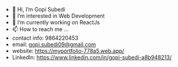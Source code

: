- 👋 Hi, I’m Gopi Subedi
- 👀 I’m interested in Web Development
- 🌱 I’m currently working on ReactJs
- 📫 How to reach me ...
- contact info: 9864220453
- email: gopi.subedi09@gmail.com
- website: https://myportfolio-778a5.web.app/
- LinkedIn: https://www.linkedin.com/in/gopi-subedi-a8b948213/


<!---
Gopi-Subedi/Gopi-Subedi is a ✨ special ✨ repository because its `README.md` (this file) appears on your GitHub profile.
You can click the Preview link to take a look at your changes.
--->

